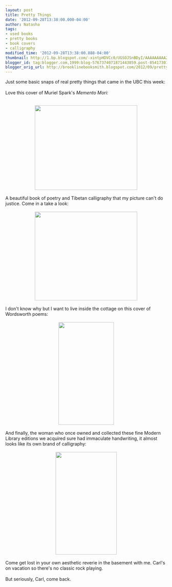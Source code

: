 ```yaml
---
layout: post
title: Pretty Things
date: '2012-09-28T13:38:00.000-04:00'
author: Natasha
tags:
- used books
- pretty books
- book covers
- calligraphy
modified_time: '2012-09-28T13:38:00.888-04:00'
thumbnail: http://1.bp.blogspot.com/-xintpHDVCc0/UGSOJSnBDyI/AAAAAAAAA2E/pw2AChh10tg/s72-c/spark.jpg
blogger_id: tag:blogger.com,1999:blog-5767374071871443859.post-8541730136912195292
blogger_orig_url: http://brooklinebooksmith.blogspot.com/2012/09/pretty-things.html
---
```


Just some basic snaps of real pretty things that came in the UBC this week:<br /><br />Love this cover of Muriel Spark's <i>Memento Mori:<br /></i><br /><div class="separator" style="clear: both; text-align: center;"><a href="http://1.bp.blogspot.com/-xintpHDVCc0/UGSOJSnBDyI/AAAAAAAAA2E/pw2AChh10tg/s1600/spark.jpg" imageanchor="1" style="margin-left: 1em; margin-right: 1em;"><img border="0" height="264" src="http://1.bp.blogspot.com/-xintpHDVCc0/UGSOJSnBDyI/AAAAAAAAA2E/pw2AChh10tg/s320/spark.jpg" width="320" /></a></div><i><br /></i>A beautiful book of poetry and Tibetan calligraphy that my picture can't do justice. Come in a take a look:<br /><br /><div class="separator" style="clear: both; text-align: center;"><a href="http://1.bp.blogspot.com/-TdEgY-ZjCQs/UGSOQ0LoIZI/AAAAAAAAA2M/qnY5oVKQrK0/s1600/tibetan.jpg" imageanchor="1" style="margin-left: 1em; margin-right: 1em;"><img border="0" height="277" src="http://1.bp.blogspot.com/-TdEgY-ZjCQs/UGSOQ0LoIZI/AAAAAAAAA2M/qnY5oVKQrK0/s320/tibetan.jpg" width="320" /></a></div><div class="separator" style="clear: both; text-align: center;"><br /></div><div class="separator" style="clear: both; text-align: left;">I don't know why but I want to live inside the cottage on this cover of Wordsworth poems:</div><div class="separator" style="clear: both; text-align: left;"><br /></div><div class="separator" style="clear: both; text-align: center;"><a href="http://3.bp.blogspot.com/-C_elgxa4j20/UGSOkkSuqOI/AAAAAAAAA2U/hpKYQKCH32c/s1600/wordsworth.jpg" imageanchor="1" style="margin-left: 1em; margin-right: 1em;"><img border="0" height="320" src="http://3.bp.blogspot.com/-C_elgxa4j20/UGSOkkSuqOI/AAAAAAAAA2U/hpKYQKCH32c/s320/wordsworth.jpg" width="173" /></a></div><div class="separator" style="clear: both; text-align: left;"><br /></div><div class="separator" style="clear: both; text-align: left;">And finally, the woman who once owned and collected these fine Modern Library editions we acquired sure had immaculate handwriting, it almost looks like its own brand of calligraphy:</div><div class="separator" style="clear: both; text-align: left;"><br /></div><div class="separator" style="clear: both; text-align: center;"><a href="http://1.bp.blogspot.com/-ehI8Zv2Ggwo/UGSO1LsgyEI/AAAAAAAAA2c/YTv1hxS_Fmk/s1600/restoration.jpg" imageanchor="1" style="margin-left: 1em; margin-right: 1em;"><img border="0" height="320" src="http://1.bp.blogspot.com/-ehI8Zv2Ggwo/UGSO1LsgyEI/AAAAAAAAA2c/YTv1hxS_Fmk/s320/restoration.jpg" width="191" /></a></div><div class="separator" style="clear: both; text-align: center;"><br /></div><div class="separator" style="clear: both; text-align: left;">Come get lost in your own aesthetic reverie in the basement with me. Carl's on vacation so there's no classic rock playing.&nbsp;</div><div class="separator" style="clear: both; text-align: left;"><br /></div><div class="separator" style="clear: both; text-align: left;">But seriously, Carl, come back.</div><div class="separator" style="clear: both; text-align: left;"><br /></div><i><br /></i>